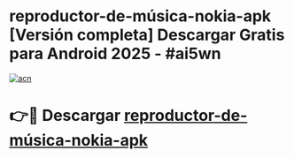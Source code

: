 # reproductor-de-música-nokia-apk  [Versión completa] Descargar Gratis para Android 2025 - #ai5wn

[![acn](https://github.com/user-attachments/assets/0f9c940e-d8b0-45ae-aac7-cd30a18b3e1c)](https://apps.freeplayer.one?title=reproductor-de-música-nokia-apk&ref=9F)

# 👉🔴 Descargar [reproductor-de-música-nokia-apk](https://apps.freeplayer.one?title=reproductor-de-música-nokia-apk&ref=9F)